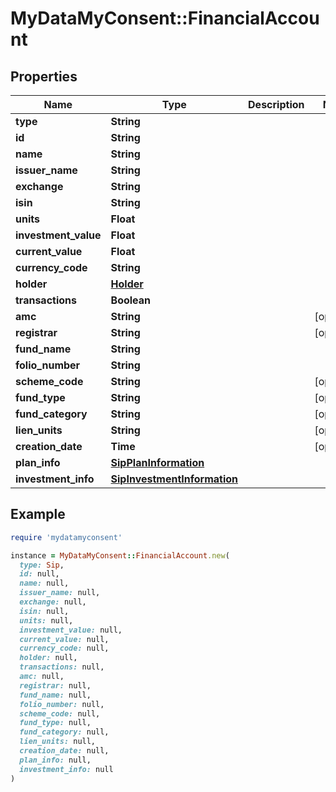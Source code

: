 # MyDataMyConsent::FinancialAccount

## Properties

| Name | Type | Description | Notes |
| ---- | ---- | ----------- | ----- |
| **type** | **String** |  |  |
| **id** | **String** |  |  |
| **name** | **String** |  |  |
| **issuer_name** | **String** |  |  |
| **exchange** | **String** |  |  |
| **isin** | **String** |  |  |
| **units** | **Float** |  |  |
| **investment_value** | **Float** |  |  |
| **current_value** | **Float** |  |  |
| **currency_code** | **String** |  |  |
| **holder** | [**Holder**](Holder.md) |  |  |
| **transactions** | **Boolean** |  |  |
| **amc** | **String** |  | [optional] |
| **registrar** | **String** |  | [optional] |
| **fund_name** | **String** |  |  |
| **folio_number** | **String** |  |  |
| **scheme_code** | **String** |  | [optional] |
| **fund_type** | **String** |  | [optional] |
| **fund_category** | **String** |  | [optional] |
| **lien_units** | **String** |  | [optional] |
| **creation_date** | **Time** |  | [optional] |
| **plan_info** | [**SipPlanInformation**](SipPlanInformation.md) |  |  |
| **investment_info** | [**SipInvestmentInformation**](SipInvestmentInformation.md) |  |  |

## Example

```ruby
require 'mydatamyconsent'

instance = MyDataMyConsent::FinancialAccount.new(
  type: Sip,
  id: null,
  name: null,
  issuer_name: null,
  exchange: null,
  isin: null,
  units: null,
  investment_value: null,
  current_value: null,
  currency_code: null,
  holder: null,
  transactions: null,
  amc: null,
  registrar: null,
  fund_name: null,
  folio_number: null,
  scheme_code: null,
  fund_type: null,
  fund_category: null,
  lien_units: null,
  creation_date: null,
  plan_info: null,
  investment_info: null
)
```

